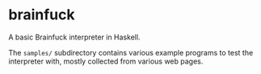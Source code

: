 brainfuck
=========

A basic Brainfuck interpreter in Haskell.

The `samples/` subdirectory contains various example programs to test the
interpreter with, mostly collected from various web pages.
